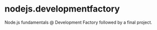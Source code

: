 # nodejs.developmentfactory
Node.js fundamentals @ Development Factory followed by a final project.
